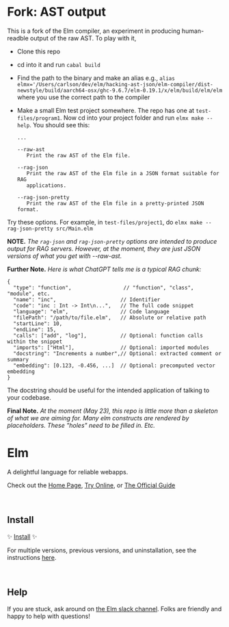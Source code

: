 #  Fork: AST output

This is a fork of the Elm compiler, an experiment in producing human-readble output of the raw AST.
To play with it, 

  - Clone this repo
  - cd into it and run `cabal build`
  - Find the path to the binary and make an alias e.g.,
    `alias elmx='/Users/carlson/dev/elm/hacking-ast-json/elm-compiler/dist-newstyle/build/aarch64-osx/ghc-9.6.7/elm-0.19.1/x/elm/build/elm/elm`
    where you use the correct path to the compiler
  - Make a small Elm test project somewhere.  The repo has one at `test-files/program1`. Now cd into your project folder and run `elmx make --help`.
    You should see this:

     ```
     ...
     
     --raw-ast
        Print the raw AST of the Elm file.

    --rag-json
        Print the raw AST of the Elm file in a JSON format suitable for RAG
        applications.

    --rag-json-pretty
        Print the raw AST of the Elm file in a pretty-printed JSON format.
     ```

  Try these options.  For example, in `test-files/project1`, do `elmx make --rag-json-pretty src/Main.elm`   

**NOTE.** _The `rag-json` and `rag-json-pretty` options are intended to produce output for RAG servers.
However, at the moment, they are just JSON versions of what you get with --raw-ast._

**Further Note.** _Here is what ChatGPT tells me is a typical RAG chunk:_
```
{
  "type": "function",                 // "function", "class", "module", etc.
  "name": "inc",                     // Identifier
  "code": "inc : Int -> Int\n...",   // The full code snippet
  "language": "elm",                 // Code language
  "filePath": "/path/to/file.elm",   // Absolute or relative path
  "startLine": 10,
  "endLine": 15,
  "calls": ["add", "log"],           // Optional: function calls within the snippet
  "imports": ["Html"],               // Optional: imported modules
  "docstring": "Increments a number",// Optional: extracted comment or summary
  "embedding": [0.123, -0.456, ...]  // Optional: precomputed vector embedding
}
```
The docstring should be useful for the intended application of talking to your codebase.

**Final Note.** _At the moment (May 23), this repo is little more than a skeleton of what we are aiming for. Many elm constructs
are rendered by placeholders.  These "holes" need to be filled in. Etc._



# Elm

A delightful language for reliable webapps.

Check out the [Home Page](http://elm-lang.org/), [Try Online](http://elm-lang.org/try), or [The Official Guide](http://guide.elm-lang.org/)


<br>

## Install

✨ [Install](https://guide.elm-lang.org/install/elm.html) ✨

For multiple versions, previous versions, and uninstallation, see the instructions [here](https://github.com/elm/compiler/blob/master/installers/README.md).

<br>

## Help

If you are stuck, ask around on [the Elm slack channel][slack]. Folks are friendly and happy to help with questions!

[slack]: http://elmlang.herokuapp.com/
